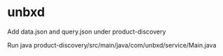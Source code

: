 unbxd
=====
Add data.json and query.json under product-discovery


Run java product-discovery/src/main/java/com/unbxd/service/Main.java
